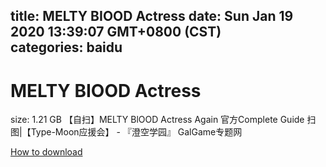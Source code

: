 
title: MELTY BIOOD Actress
date: Sun Jan 19 2020 13:39:07 GMT+0800 (CST)    
categories: baidu
---

# MELTY BIOOD Actress
size: 1.21 GB
 【自扫】MELTY BlOOD Actress Again 官方Complete Guide 扫图|【Type-Moon应援会】 - 『澄空学园』 GalGame专题网
 

[How to download](https://bpcam.bemobtrk.com/go/2ceec3aa-1ca2-46d6-b9ff-aaa5c184517c?jno=2735)